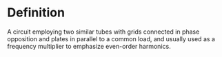# Definition

A circuit employing two similar tubes with grids connected in phase
opposition and plates in parallel to a common load, and usually used as
a frequency multiplier to emphasize even-order harmonics.
